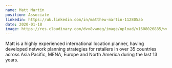 ```yaml
---
name: Matt Martin
position: Associate
linkedin: https://uk.linkedin.com/in/matthew-martin-112805ab
date: 2020-01-18
image: https://res.cloudinary.com/dvx8vwneg/image/upload/v1608026835/website/team/matt_martin.jpg
---
```


Matt is a highly experienced international location planner, having developed network planning strategies for retailers in over 35 countries across Asia Pacific, MENA, Europe and North America during the last 13 years.